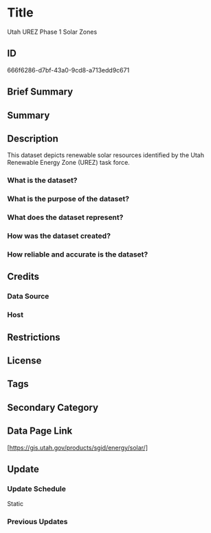 # Title

Utah UREZ Phase 1 Solar Zones

## ID

666f6286-d7bf-43a0-9cd8-a713edd9c671

## Brief Summary

## Summary

## Description

This dataset depicts renewable solar resources identified by the Utah Renewable Energy Zone (UREZ) task force.

### What is the dataset?

### What is the purpose of the dataset?

### What does the dataset represent?

### How was the dataset created?

### How reliable and accurate is the dataset?

## Credits

### Data Source

### Host

## Restrictions

## License

## Tags

## Secondary Category

## Data Page Link

[https://gis.utah.gov/products/sgid/energy/solar/]

## Update

### Update Schedule

Static

### Previous Updates
